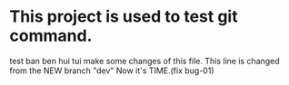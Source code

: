 # This project is used to test git command.
test ban ben hui tui
make some changes of this file.
This line is changed from the NEW branch "dev"
Now it's TIME.(fix bug-01)